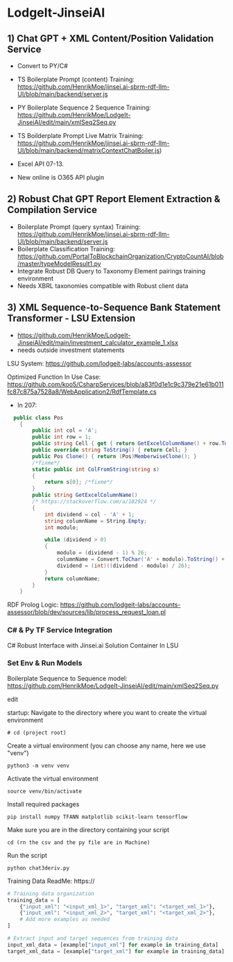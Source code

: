 # LodgeIt-JinseiAI

## 1) Chat GPT + XML Content/Position Validation Service 

- Convert to PY/C#

- TS Boilerplate Prompt (content) Training: https://github.com/HenrikMoe/jinsei.ai-sbrm-rdf-llm-UI/blob/main/backend/server.js
- PY Boilerplate Sequence 2 Sequence Training: https://github.com/HenrikMoe/LodgeIt-JinseiAI/edit/main/xmlSeq2Seq.py
- TS Boilderplate Prompt Live Matrix Training: https://github.com/HenrikMoe/jinsei.ai-sbrm-rdf-llm-UI/blob/main/backend/matrixContextChatBoiler.js)
- Excel API 07-13.
- New online is O365 API plugin 
  

## 2) Robust Chat GPT Report Element Extraction & Compilation Service

- Boilerplate Prompt (query syntax) Training: https://github.com/HenrikMoe/jinsei.ai-sbrm-rdf-llm-UI/blob/main/backend/server.js
- Boilerplate Classification Training: https://github.com/PortalToBlockchainOrganization/CryptoCountAI/blob/master/typeModelResult1.py
- Integrate Robust DB Query to Taxonomy Element pairings training environment
- Needs XBRL taxonomies compatible with Robust client data


## 3) XML Sequence-to-Sequence Bank Statement Transformer - LSU Extension

- https://github.com/HenrikMoe/LodgeIt-JinseiAI/edit/main/investment_calculator_example_1.xlsx
- needs outside investment statements


LSU System: https://github.com/lodgeit-labs/accounts-assessor

Optimized Function In Use Case: https://github.com/koo5/CsharpServices/blob/a83f0d1e1c9c379e21e61b011fc87c875a7528a8/WebApplication2/RdfTemplate.cs 
-  ln 207:
```c#
  public class Pos
    {
        public int col = 'A';
        public int row = 1;
        public string Cell { get { return GetExcelColumnName() + row.ToString(); } }
        public override string ToString() { return Cell; }
        public Pos Clone() { return (Pos)MemberwiseClone(); }
        /*fixme*/
        static public int ColFromString(string s)
        {
            return s[0]; /*fixme*/
        }
        public string GetExcelColumnName()
        /* https://stackoverflow.com/a/182924 */
        {
            int dividend = col - 'A' + 1;
            string columnName = String.Empty;
            int modulo;

            while (dividend > 0)
            {
                modulo = (dividend - 1) % 26;
                columnName = Convert.ToChar('A' + modulo).ToString() + columnName;
                dividend = (int)((dividend - modulo) / 26);
            }
            return columnName;
        }
    }

```

RDF Prolog Logic: https://github.com/lodgeit-labs/accounts-assessor/blob/dev/sources/lib/process_request_loan.pl 

### C# & Py TF Service Integration

C# Robust Interface with Jinsei.ai Solution Container In LSU

### Set Env & Run Models

Boilerplate Sequence to Sequence model: https://github.com/HenrikMoe/LodgeIt-JinseiAI/edit/main/xmlSeq2Seq.py

edit

startup:
Navigate to the directory where you want to create the virtual environment
```linux
# cd (project root) 
```
Create a virtual environment (you can choose any name, here we use "venv")
```linux
python3 -m venv venv
```

Activate the virtual environment
```linux
source venv/bin/activate
```

Install required packages
```linux
pip install numpy TFANN matplotlib scikit-learn tensorflow
```

Make sure you are in the directory containing your script
```linux
cd (rn the csv and the py file are in Machine)
```
Run the script
```linux
python chat3deriv.py
```

Training Data ReadMe: https://

```python
# Training data organization
training_data = [
    {"input_xml": "<input_xml_1>", "target_xml": "<target_xml_1>"},
    {"input_xml": "<input_xml_2>", "target_xml": "<target_xml_2>"},
    # Add more examples as needed
]

# Extract input and target sequences from training data
input_xml_data = [example["input_xml"] for example in training_data]
target_xml_data = [example["target_xml"] for example in training_data]

```



